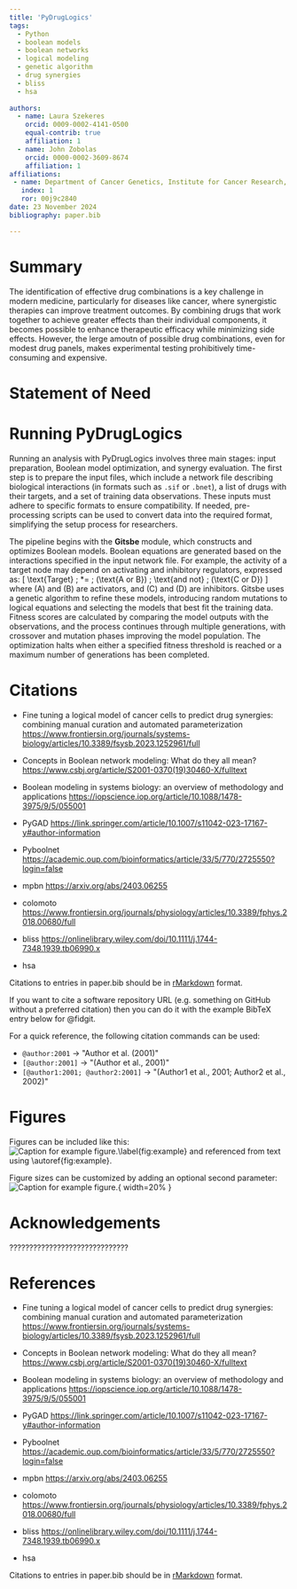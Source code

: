 ```yaml
---
title: 'PyDrugLogics'
tags:
  - Python
  - boolean models
  - boolean networks
  - logical modeling
  - genetic algorithm
  - drug synergies
  - bliss
  - hsa
  
authors:
  - name: Laura Szekeres
    orcid: 0009-0002-4141-0500
    equal-contrib: true
    affiliation: 1
  - name: John Zobolas
    orcid: 0000-0002-3609-8674
    affiliation: 1
affiliations:
 - name: Department of Cancer Genetics, Institute for Cancer Research, Oslo University Hospital, Oslo, Norway
   index: 1
   ror: 00j9c2840
date: 23 November 2024
bibliography: paper.bib

---
```


# Summary


The identification of effective drug combinations is a key challenge in modern medicine, particularly for diseases 
like cancer, where synergistic therapies can improve treatment outcomes. By combining drugs that work together to 
achieve greater effects than their individual components, it becomes possible to enhance therapeutic efficacy while 
minimizing side effects. However, the lerge amoutn of possible drug combinations, even for modest drug panels, makes 
experimental testing prohibitively time-consuming and expensive.

# Statement of Need



# Running PyDrugLogics


Running an analysis with PyDrugLogics involves three main stages: input preparation, Boolean model optimization, 
and synergy evaluation. The first step is to prepare the input files, which include a network file describing 
biological interactions (in formats such as `.sif` or `.bnet`), a list of drugs with their targets, and a set 
of training data observations. These inputs must adhere to specific formats to ensure compatibility. 
If needed, pre-processing scripts can be used to convert data into the required format, simplifying the 
setup process for researchers.


The pipeline begins with the **Gitsbe** module, which constructs and optimizes Boolean models. Boolean equations 
are generated based on the interactions specified in the input network file. For example, the activity of a target 
node may depend on activating and inhibitory regulators, expressed as:
\[
\text{Target} \; *= \; (\text{A or B}) \; \text{and not} \; (\text{C or D})
\]
where \(A\) and \(B\) are activators, and \(C\) and \(D\) are inhibitors. Gitsbe uses a genetic algorithm to refine 
these models, introducing random mutations to logical equations and selecting the models that best fit the training 
data. Fitness scores are calculated by comparing the model outputs with the observations, and the process continues 
through multiple generations, with crossover and mutation phases improving the model population. The optimization 
halts when either a specified fitness threshold is reached or a maximum number of generations has been completed.



# Citations

- Fine tuning a logical model of cancer cells to predict drug synergies: combining manual curation and automated parameterization
https://www.frontiersin.org/journals/systems-biology/articles/10.3389/fsysb.2023.1252961/full

- Concepts in Boolean network modeling: What do they all mean?
https://www.csbj.org/article/S2001-0370(19)30460-X/fulltext

- Boolean modeling in systems biology: an overview of methodology and applications
https://iopscience.iop.org/article/10.1088/1478-3975/9/5/055001

- PyGAD
https://link.springer.com/article/10.1007/s11042-023-17167-y#author-information

- Pyboolnet
https://academic.oup.com/bioinformatics/article/33/5/770/2725550?login=false

- mpbn
https://arxiv.org/abs/2403.06255

- colomoto
https://www.frontiersin.org/journals/physiology/articles/10.3389/fphys.2018.00680/full

- bliss
https://onlinelibrary.wiley.com/doi/10.1111/j.1744-7348.1939.tb06990.x

- hsa


Citations to entries in paper.bib should be in
[rMarkdown](http://rmarkdown.rstudio.com/authoring_bibliographies_and_citations.html)
format.

If you want to cite a software repository URL (e.g. something on GitHub without a preferred
citation) then you can do it with the example BibTeX entry below for @fidgit.

For a quick reference, the following citation commands can be used:
- `@author:2001`  ->  "Author et al. (2001)"
- `[@author:2001]` -> "(Author et al., 2001)"
- `[@author1:2001; @author2:2001]` -> "(Author1 et al., 2001; Author2 et al., 2002)"

# Figures

Figures can be included like this:
![Caption for example figure.\label{fig:example}](figure.png)
and referenced from text using \autoref{fig:example}.

Figure sizes can be customized by adding an optional second parameter:
![Caption for example figure.](figure.png){ width=20% }

# Acknowledgements

??????????????????????????????

# References

- Fine tuning a logical model of cancer cells to predict drug synergies: combining manual curation and automated parameterization
https://www.frontiersin.org/journals/systems-biology/articles/10.3389/fsysb.2023.1252961/full

- Concepts in Boolean network modeling: What do they all mean?
https://www.csbj.org/article/S2001-0370(19)30460-X/fulltext

- Boolean modeling in systems biology: an overview of methodology and applications
https://iopscience.iop.org/article/10.1088/1478-3975/9/5/055001

- PyGAD
https://link.springer.com/article/10.1007/s11042-023-17167-y#author-information

- Pyboolnet
https://academic.oup.com/bioinformatics/article/33/5/770/2725550?login=false

- mpbn
https://arxiv.org/abs/2403.06255

- colomoto
https://www.frontiersin.org/journals/physiology/articles/10.3389/fphys.2018.00680/full

- bliss
https://onlinelibrary.wiley.com/doi/10.1111/j.1744-7348.1939.tb06990.x

- hsa

Citations to entries in paper.bib should be in
[rMarkdown](http://rmarkdown.rstudio.com/authoring_bibliographies_and_citations.html)
format.